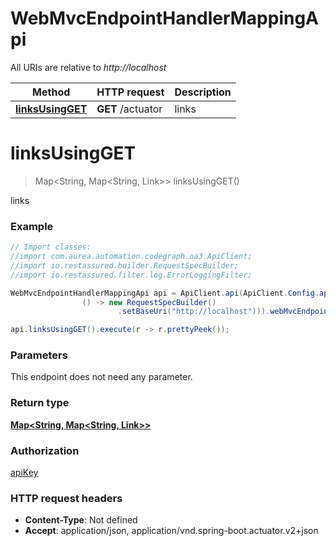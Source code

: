 # WebMvcEndpointHandlerMappingApi

All URIs are relative to *http://localhost*

Method | HTTP request | Description
------------- | ------------- | -------------
[**linksUsingGET**](WebMvcEndpointHandlerMappingApi.md#linksUsingGET) | **GET** /actuator | links


<a name="linksUsingGET"></a>
# **linksUsingGET**
> Map&lt;String, Map&lt;String, Link&gt;&gt; linksUsingGET()

links

### Example
```java
// Import classes:
//import com.aurea.automation.codegraph.oa3.ApiClient;
//import io.restassured.builder.RequestSpecBuilder;
//import io.restassured.filter.log.ErrorLoggingFilter;

WebMvcEndpointHandlerMappingApi api = ApiClient.api(ApiClient.Config.apiConfig().withReqSpecSupplier(
                () -> new RequestSpecBuilder()
                        .setBaseUri("http://localhost"))).webMvcEndpointHandlerMapping();

api.linksUsingGET().execute(r -> r.prettyPeek());
```

### Parameters
This endpoint does not need any parameter.

### Return type

[**Map&lt;String, Map&lt;String, Link&gt;&gt;**](Map.md)

### Authorization

[apiKey](../README.md#apiKey)

### HTTP request headers

 - **Content-Type**: Not defined
 - **Accept**: application/json, application/vnd.spring-boot.actuator.v2+json

